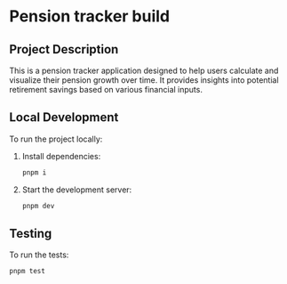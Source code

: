 # Pension tracker build

## Project Description

This is a pension tracker application designed to help users calculate and visualize their pension growth over time. It provides insights into potential retirement savings based on various financial inputs.

## Local Development

To run the project locally:

1.  Install dependencies:
    ```bash
    pnpm i
    ```
2.  Start the development server:
    ```bash
    pnpm dev
    ```

## Testing

To run the tests:

```bash
pnpm test
```

